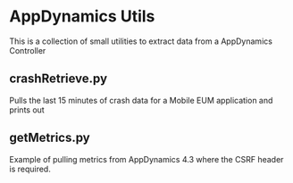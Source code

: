 # AppDynamics Utils

This is a collection of small utilities to extract data from a AppDynamics Controller

## crashRetrieve.py

Pulls the last 15 minutes of crash data for a Mobile EUM application and prints out

## getMetrics.py

Example of pulling metrics from AppDynamics 4.3 where the CSRF header is required.
